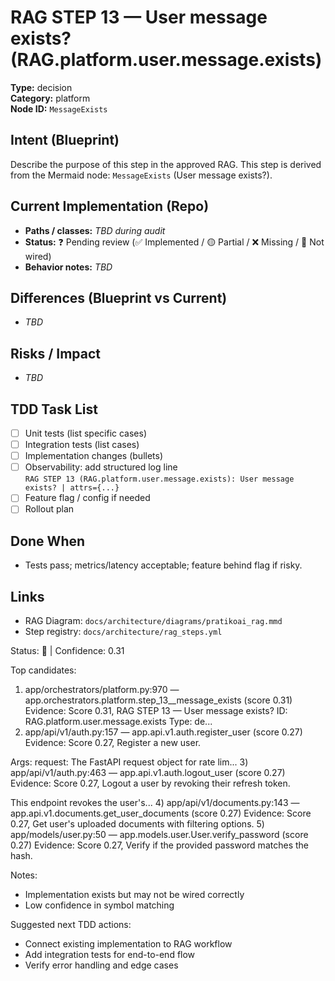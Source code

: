 # RAG STEP 13 — User message exists? (RAG.platform.user.message.exists)

**Type:** decision  
**Category:** platform  
**Node ID:** `MessageExists`

## Intent (Blueprint)
Describe the purpose of this step in the approved RAG. This step is derived from the Mermaid node: `MessageExists` (User message exists?).

## Current Implementation (Repo)
- **Paths / classes:** _TBD during audit_
- **Status:** ❓ Pending review (✅ Implemented / 🟡 Partial / ❌ Missing / 🔌 Not wired)
- **Behavior notes:** _TBD_

## Differences (Blueprint vs Current)
- _TBD_

## Risks / Impact
- _TBD_

## TDD Task List
- [ ] Unit tests (list specific cases)
- [ ] Integration tests (list cases)
- [ ] Implementation changes (bullets)
- [ ] Observability: add structured log line  
  `RAG STEP 13 (RAG.platform.user.message.exists): User message exists? | attrs={...}`
- [ ] Feature flag / config if needed
- [ ] Rollout plan

## Done When
- Tests pass; metrics/latency acceptable; feature behind flag if risky.

## Links
- RAG Diagram: `docs/architecture/diagrams/pratikoai_rag.mmd`
- Step registry: `docs/architecture/rag_steps.yml`


<!-- AUTO-AUDIT:BEGIN -->
Status: 🔌  |  Confidence: 0.31

Top candidates:
1) app/orchestrators/platform.py:970 — app.orchestrators.platform.step_13__message_exists (score 0.31)
   Evidence: Score 0.31, RAG STEP 13 — User message exists?
ID: RAG.platform.user.message.exists
Type: de...
2) app/api/v1/auth.py:157 — app.api.v1.auth.register_user (score 0.27)
   Evidence: Score 0.27, Register a new user.

Args:
    request: The FastAPI request object for rate lim...
3) app/api/v1/auth.py:463 — app.api.v1.auth.logout_user (score 0.27)
   Evidence: Score 0.27, Logout a user by revoking their refresh token.

This endpoint revokes the user's...
4) app/api/v1/documents.py:143 — app.api.v1.documents.get_user_documents (score 0.27)
   Evidence: Score 0.27, Get user's uploaded documents with filtering options.
5) app/models/user.py:50 — app.models.user.User.verify_password (score 0.27)
   Evidence: Score 0.27, Verify if the provided password matches the hash.

Notes:
- Implementation exists but may not be wired correctly
- Low confidence in symbol matching

Suggested next TDD actions:
- Connect existing implementation to RAG workflow
- Add integration tests for end-to-end flow
- Verify error handling and edge cases
<!-- AUTO-AUDIT:END -->